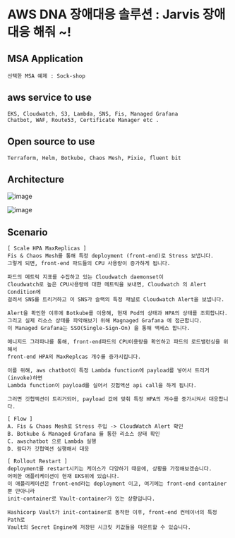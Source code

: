 # AWS DNA 장애대응 솔루션 : Jarvis 장애대응 해줘 ~!

## MSA Application
```
선택한 MSA 예제 : Sock-shop
```
## aws service to use
```
EKS, Cloudwatch, S3, Lambda, SNS, Fis, Managed Grafana
Chatbot, WAF, Route53, Certificate Manager etc .
```

## Open source to use
```
Terraform, Helm, Botkube, Chaos Mesh, Pixie, fluent bit
```

## Architecture
![image](https://user-images.githubusercontent.com/50174803/186666219-43aad2eb-9fda-4231-b68e-bdd37975ee30.png)

![image](https://user-images.githubusercontent.com/50174803/186666358-427f7d1a-02e1-436f-b37c-8282eb87d4a3.png)

## Scenario

```
[ Scale HPA MaxReplicas ]
Fis & Chaos Mesh를 통해 특정 deployment (front-end)로 Stress 보냅니다.
그렇게 되면, front-end 파드들의 CPU 사용량이 증가하게 됩니다.

파드의 메트릭 지표를 수집하고 있는 Cloudwatch daemonset이 
Cloudwatch로 높은 CPU사용량에 대한 메트릭을 보내면, Cloudwatch 의 Alert Condition에 
걸려서 SNS를 트리거하고 이 SNS가 슬랙의 특정 채널로 Cloudwatch Alert을 보냅니다.

Alert을 확인한 이후에 Botkube를 이용해, 현재 Pod의 상태과 HPA의 상태를 조회합니다.
그리고 실제 리소스 상태를 파악해보기 위해 Magnaged Grafana 에 접근합니다.
이 Managed Grafana는 SSO(Single-Sign-On) 을 통해 액세스 합니다.

매니지드 그라파나를 통해, front-end파드의 CPU이용량을 확인하고 파드의 로드밸런싱을 위해서
front-end HPA의 MaxReplcas 개수를 증가시킵니다.

이를 위해, aws chatbot이 특정 Lambda function에 payload를 넣어서 트리거(invoke)하면
Lambda function이 payload를 실어서 깃헙액션 api call을 하게 됩니다.

그러면 깃헙액션이 트리거되어, payload 값에 맞춰 특정 HPA의 개수를 증가시켜서 대응합니다.

[ Flow ]
A. Fis & Chaos Mesh로 Stress 주입 -> CloudWatch Alert 확인
B. Botkube & Managed Grafana 를 통한 리소스 상태 확인
C. awschatbot 으로 Lambda 실행
D. 람다가 깃헙액션 실행해서 대응 

```

```
[ Rollout Restart ]
deployment를 restart시키는 케이스가 다양하기 때문에, 상황을 가정해보겠습니다.
어떠한 애플리케이션이 현재 EKS위에 있습니다.
이 애플리케이션은 front-end라는 deployment 이고, 여기에는 front-end container 뿐 만아니라
init-container로 Vault-container가 있는 상황입니다.

Hashicorp Vault가 init-container로 동작한 이후, front-end 컨테이너의 특정 Path로 
Vault의 Secret Engine에 저장된 시크릿 키값들을 마운트할 수 있습니다.



```
